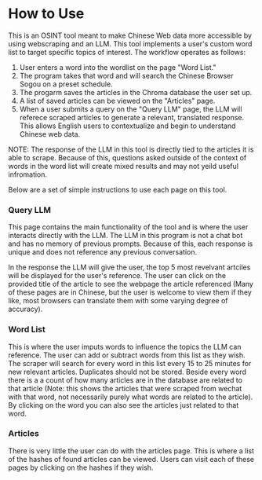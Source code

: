 # How to Use

This is an OSINT tool meant to make Chinese Web data more accessible by using webscraping and an LLM. This tool implements a user's custom word list to target specific topics of interest. The workflow operates as follows:

1. User enters a word into the wordlist on the page "Word List."
2. The program takes that word and will search the Chinese Browser Sogou on a preset schedule.
3. The progarm saves the articles in the Chroma database the user set up. 
4. A list of saved articles can be viewed on the "Articles" page. 
5. When a user submits a query on the "Query LLM" page, the LLM will referece scraped articles to generate a relevant, translated response. This allows English users to contextualize and begin to understand Chinese web data. 

NOTE: The response of the LLM in this tool is directly tied to the articles it is able to scrape. Because of this, questions asked outside of the context of words in the word list will create mixed results and may not yeild useful infromation. 

Below are a set of simple instructions to use each page on this tool.

### Query LLM

This page contains the main functionality of the tool and is where the user interacts directly with the LLM. The LLM in this program is not a chat bot and has no memory of previous prompts. Because of this, each response is unique and does not reference any previous conversation. 

In the response the LLM will give the user, the top 5 most revelvant artciles will be displayed for the user's reference. The user can click on the provided title of the article to see the webpage the article referenced (Many of these pages are in Chinese, but the user is welcome to view them if they like, most browsers can translate them with some varying degree of accuracy).

### Word List

This is where the user imputs words to influence the topics the LLM can reference. The user can add or subtract words from this list as they wish. The scraper will search for every word in this list every 15 to 25 minutes for new relevant articles. Duplicates should not be stored. Beside every word there is a a count of how many articles are in the database are related to that article (Note: this shows the articles that were scraped from wechat with that word, not necessarily purely what words are related to the article). By clicking on the word you can also see the articles just related to that word.

### Articles

There is very little the user can do with the articles page. This is where a list of the hashes of found articles can be viewed. Users can visit each of these pages by clicking on the hashes if they wish. 

